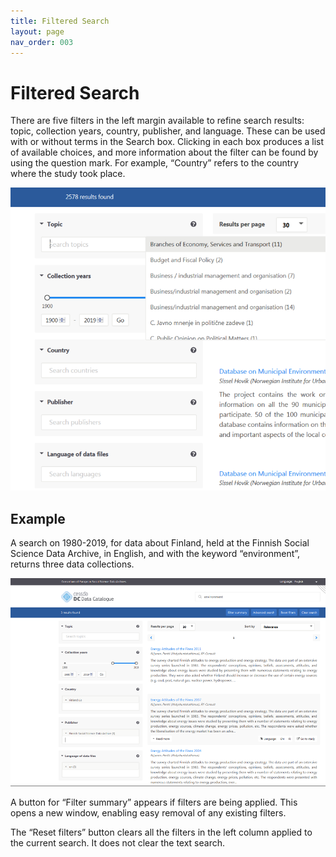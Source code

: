 ```yaml
---
title: Filtered Search
layout: page
nav_order: 003
---
```


# Filtered Search

There are five filters in the left margin available to refine search results: topic, collection years, country, publisher, and language.
These can be used with or without terms in the Search box.
Clicking in each box produces a list of available choices, and more information about the filter can be found by using the question mark.
For example, “Country” refers to the country where the study took place.

![Filtered search](images/filtered-search.png "Filtered search")

## Example

A search on 1980-2019, for data about Finland, held at the Finnish Social Science Data Archive, in English,
and with the keyword “environment”, returns three data collections.

![Filtered search example](images/filtered-search-example.png "Filtered search example")

A button for “Filter summary” appears if filters are being applied.
This opens a new window, enabling easy removal of any existing filters.

The “Reset filters” button clears all the filters in the left column applied to the current search.
It does not clear the text search.

